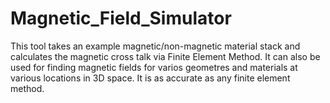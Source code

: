 # Magnetic_Field_Simulator
This tool takes an example magnetic/non-magnetic material stack and calculates the magnetic cross talk via Finite Element Method. It can also be used for finding magnetic fields for varios geometres and materials at various locations in 3D space. It is as accurate as any finite element method. 

